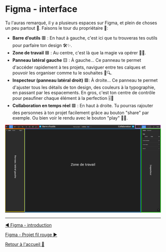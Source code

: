 # Figma - interface

Tu l'auras remarqué, il y a plusieurs espaces sur Figma, et plein de choses un peu partout 👀. Faisons le tour du propriétaire 🚶:

- **Barre d’outils** 🟥 : En haut à gauche, c'est ici que tu trouveras tes outils pour parfaire ton design 🛠️✨.
- **Zone de travail** 🟦 : Au centre, c'est là que la magie va opérer 🎩🐰.
- **Panneau latéral gauche** 🟨 : À gauche... Ce panneau te permet d'accéder rapidement à tes projets, naviguer entre tes calques et pouvoir les organiser comme tu le souhaites 📂🔍.
- **Inspecteur (panneau latéral droit)** 🟩: À droite... Ce panneau te permet d'ajuster tous les détails de ton design, des couleurs à la typographie, en passant par les espacements. En gros, c'est ton centre de contrôle pour peaufiner chaque élément à la perfection 🎚️🌈
- **Collaboration en temps réel** 🟪 : En haut à droite. Tu pourras rajouter des personnes à ton projet facilement grâce au bouton "share" par exemple. Ou bien voir le rendu avec le bouton "play" 🎥👥.

<p align="center">
    <img src="../assets/03-figma-interface/figma-interface-outil.jpg"/>
</p>

---

[◀️ Figma - introduction](./02-figma-intro.md)

[Figma - Projet fil rouge ▶️](./04-figma-fil-rouge.md)

[Retour à l'accueil 📍](../README.md)
